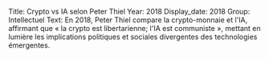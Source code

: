 Title: Crypto vs IA selon Peter Thiel
Year: 2018
Display_date: 2018
Group: Intellectuel
Text: En 2018, Peter Thiel compare la crypto-monnaie et l'IA, affirmant que « la crypto est libertarienne; l'IA est communiste », mettant en lumière les implications politiques et sociales divergentes des technologies émergentes.